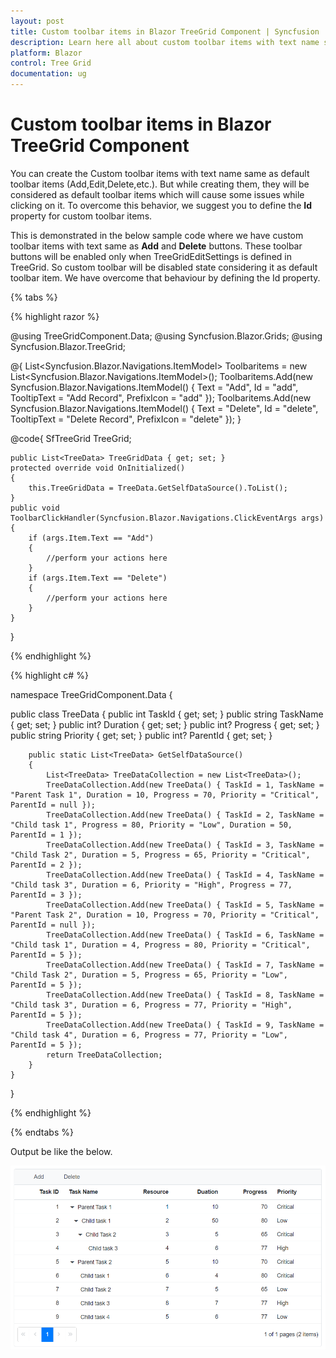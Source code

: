 ```yaml
---
layout: post
title: Custom toolbar items in Blazor TreeGrid Component | Syncfusion
description: Learn here all about custom toolbar items with text name same as default toolbar items in Syncfusion Blazor TreeGrid component and more.
platform: Blazor
control: Tree Grid
documentation: ug
---
```


# Custom toolbar items in Blazor TreeGrid Component

You can create the Custom toolbar items with text name same as default toolbar items (Add,Edit,Delete,etc.). But while creating them, they will be considered as default toolbar items which will cause some issues while clicking on it. To overcome this behavior, we suggest you to define the **Id** property for custom toolbar items.

This is demonstrated in the below sample code where we have custom toolbar items with text same as **Add** and **Delete** buttons. These toolbar buttons will be enabled only when TreeGridEditSettings is defined in TreeGrid. So custom toolbar will be disabled state considering it as default toolbar item. We have overcome that behaviour by defining the Id property.

{% tabs %}

{% highlight razor %}

@using TreeGridComponent.Data;
@using  Syncfusion.Blazor.Grids;
@using  Syncfusion.Blazor.TreeGrid;

@{
    List<Syncfusion.Blazor.Navigations.ItemModel> Toolbaritems = new List<Syncfusion.Blazor.Navigations.ItemModel>();
    Toolbaritems.Add(new Syncfusion.Blazor.Navigations.ItemModel() { Text = "Add", Id = "add", TooltipText = "Add Record", PrefixIcon = "add" });
    Toolbaritems.Add(new Syncfusion.Blazor.Navigations.ItemModel() { Text = "Delete", Id = "delete", TooltipText = "Delete Record", PrefixIcon = "delete" });
}
<SfTreeGrid DataSource="@TreeGridData" IdMapping="TaskId" ParentIdMapping="ParentId" AllowPaging="true"
            TreeColumnIndex="1" Toolbar="Toolbaritems">
    <TreeGridEvents OnToolbarClick="ToolbarClickHandler" TValue="TreeData"></TreeGridEvents>
    <TreeGridColumns>
        <TreeGridColumn Field="TaskId" HeaderText="Task ID" IsPrimaryKey="true" Width="70" TextAlign="TextAlign.Right"></TreeGridColumn>
        <TreeGridColumn Field="TaskName" HeaderText="Task Name" Width="85"></TreeGridColumn>
        <TreeGridColumn Field="Resources" HeaderText="Resource" Width="70" TextAlign="TextAlign.Right"></TreeGridColumn>
        <TreeGridColumn Field="Duration" HeaderText="Duation" Width="70" TextAlign="TextAlign.Right"></TreeGridColumn>
        <TreeGridColumn Field="Progress" HeaderText="Progress" Width="70" TextAlign="TextAlign.Right"></TreeGridColumn>
        <TreeGridColumn Field="Priority" HeaderText="Priority" Width="70"></TreeGridColumn>
    </TreeGridColumns>
</SfTreeGrid>

@code{
    SfTreeGrid<TreeData> TreeGrid;

    public List<TreeData> TreeGridData { get; set; }
    protected override void OnInitialized()
    {
        this.TreeGridData = TreeData.GetSelfDataSource().ToList();
    }
    public void ToolbarClickHandler(Syncfusion.Blazor.Navigations.ClickEventArgs args)
    {
        if (args.Item.Text == "Add")
        {
            //perform your actions here
        }
        if (args.Item.Text == "Delete")
        {
            //perform your actions here
        }
    }
}

{% endhighlight %}

{% highlight c# %}

namespace TreeGridComponent.Data {

public class TreeData
    {
        public int TaskId { get; set; }
        public string TaskName { get; set; }
        public int? Duration { get; set; }
        public int? Progress { get; set; }
        public string Priority { get; set; }
        public int? ParentId { get; set; }

        public static List<TreeData> GetSelfDataSource()
        {
            List<TreeData> TreeDataCollection = new List<TreeData>();
            TreeDataCollection.Add(new TreeData() { TaskId = 1, TaskName = "Parent Task 1", Duration = 10, Progress = 70, Priority = "Critical", ParentId = null });
            TreeDataCollection.Add(new TreeData() { TaskId = 2, TaskName = "Child task 1", Progress = 80, Priority = "Low", Duration = 50, ParentId = 1 });
            TreeDataCollection.Add(new TreeData() { TaskId = 3, TaskName = "Child Task 2", Duration = 5, Progress = 65, Priority = "Critical", ParentId = 2 });
            TreeDataCollection.Add(new TreeData() { TaskId = 4, TaskName = "Child task 3", Duration = 6, Priority = "High", Progress = 77, ParentId = 3 });
            TreeDataCollection.Add(new TreeData() { TaskId = 5, TaskName = "Parent Task 2", Duration = 10, Progress = 70, Priority = "Critical", ParentId = null });
            TreeDataCollection.Add(new TreeData() { TaskId = 6, TaskName = "Child task 1", Duration = 4, Progress = 80, Priority = "Critical", ParentId = 5 });
            TreeDataCollection.Add(new TreeData() { TaskId = 7, TaskName = "Child Task 2", Duration = 5, Progress = 65, Priority = "Low", ParentId = 5 });
            TreeDataCollection.Add(new TreeData() { TaskId = 8, TaskName = "Child task 3", Duration = 6, Progress = 77, Priority = "High", ParentId = 5 });
            TreeDataCollection.Add(new TreeData() { TaskId = 9, TaskName = "Child task 4", Duration = 6, Progress = 77, Priority = "Low", ParentId = 5 });
            return TreeDataCollection;
        }
    }
}

{% endhighlight %}

{% endtabs %}

Output be like the below.

![Final output](../images/custom-toolbar-text.PNG)
